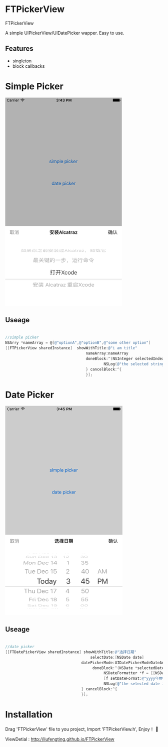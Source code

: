 # FTPickerView
FTPickerView

A simple UIPickerView/UIDatePicker wapper. Easy to use.


## Features
- singleton
- block callbacks

# Simple Picker 

![FTPickerView Simple Picker](/ImageAssets/SimplePicker.png)


## Useage

```objective-c

//simple picker
NSArry *nameArray = @[@"optionA",@"optionB",@"some other option"]
[[FTPickerView sharedInstance]  showWithTitle:@"i am title"
                                    nameArray:nameArray
                                    doneBlock:^(NSInteger selectedIndex) {
                                       		NSLog(@"the selected string is: %@",nameArray[selectedIndex]);
                                    } cancelBlock:^{
                                    }];
```

# Date Picker 

![FTPickerView Simple Picker](/ImageAssets/DatePicker.png)

## Useage

```objective-c

//date picker
[[FTDatePickerView sharedInstance] showWithTitle:@"选择日期"
                                      selectDate:[NSDate date]
                                  datePickerMode:UIDatePickerModeDateAndTime
                                       doneBlock:^(NSDate *selectedDate) {
                                            NSDateFormatter *f = [[NSDateFormatter alloc]init];
                                            [f setDateFormat:@"yyyy年MM月dd日 HH:mm:ss"];
                                            NSLog(@"the selected date is: %@",[f stringFromDate:selectedDate]);
                                  } cancelBlock:^{
                                  }];
```
# Installation

Drag 'FTPickerView' file to you project,
Import 'FTPickerView.h',
Enjoy！ 🍺

ViewDetial : http://liufengting.github.io/FTPickerView
